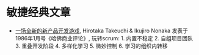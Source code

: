 <!---
markmeta_author: 望哥
markmeta_date: 2019-02-20
markmeta_title: 敏捷经典文章
markmeta_categories: agile
markmeta_tags: agile
-->

# 敏捷经典文章

- [一场全新的新产品开发游戏](https://zhuanlan.zhihu.com/p/26481537), Hirotaka Takeuchi & Ikujiro Nonaka 发表于1986年1月号《哈佛商业评论》, 玩转scrum: 1. 内置不稳定 2. 自组项目团队 3. 重叠开发阶段 4. 多样化学习 5. 微妙控制 6. 学习的组织内转移

